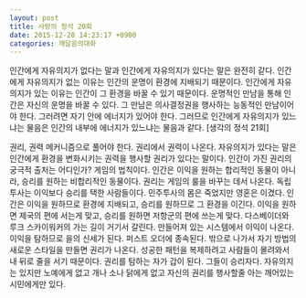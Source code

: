 ```yaml
---
layout: post
title: 사랑의 정석 20회
date: 2015-12-28 14:23:17 +0900
categories: 깨달음의대화
---
```

인간에게 자유의지가 없다는 말과 인간에게 자유의지가 있다는 말은 완전히 같다. 인간에게 자유의지가 없는 이유는 인간의 운명이 환경에 지배되기 때문이다. 인간에게 자유의지가 있는 이유는 인간이 그 환경을 바꿀 수 있기 때문이다. 운명적인 만남을 통해 인간은 자신의 운명을 바꿀 수 있다. 그 만남은 의사결정권을 행사하는 능동적인 만남이어야 한다. 그러려면 자기 안에 에너지가 있어야 한다. 그러므로 인간에게 자유의지가 있느냐는 물음은 인간의 내부에 에너지가 있느냐는 물음과 같다. [생각의 정석 21회] 

  


권리, 권력 메커니즘으로 풀어야 한다. 권리에서 권력이 나온다. 자유의지가 있다는 말은 인간에게 환경을 변화시키는 권력을 행사할 권리가 있다는 말이다. 인간이 가진 권리의 궁극적 출처는 어디인가? 게임의 법칙이다. 인간은 이익을 원하는 합리적인 동물이 아니라, 승리를 원하는 비합리적인 동물이다. 권리는 게임의 룰을 바꾸는 데서 나온다. 독립투사는 이익보다 승리를 택한 사람들이다. 민주투사의 몸은 죽었지만 영혼은 이겼다. 인간은 이익을 원하므로 환경에 지배되고, 승리를 원하므로 그 환경을 이긴다. 이익을 원하면 제국의 편에 서는게 맞고, 승리를 원하면 저항군의 편에 쓰는게 맞다. 다스베이더와 루크 스카이워커의 가는 길이 거기서 갈린다. 만들어져 있는 시스템에서 이익이 나온다. 이익을 탐하므로 을의 신세가 된다. 퍼스트 오더에 종속된다. 밖으로 나가서 자기 방법의 새로운 스타일을 만들면 권리가 나온다. 성공한 패턴을 복제하려고 사람들이 몰려와서 내 뒤로 줄을 서기 때문이다. 권리를 탐하는 자가 갑이 된다. 그들이 승리자다. 자유의지는 있지만 노예에게 없고 개나 소나 닭에게 없고 자신의 권리를 행사할줄 아는 깨어있는 시민에게만 있다.